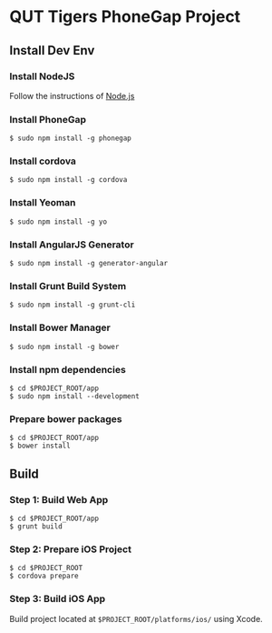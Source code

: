 # QUT Tigers PhoneGap Project

## Install Dev Env

### Install NodeJS

Follow the instructions of [Node.js](https://nodejs.org/)

### Install PhoneGap

```
$ sudo npm install -g phonegap
```

### Install cordova

```
$ sudo npm install -g cordova
```

### Install Yeoman

```
$ sudo npm install -g yo
```

### Install AngularJS Generator

```
$ sudo npm install -g generator-angular
```

### Install Grunt Build System

```
$ sudo npm install -g grunt-cli
```

### Install Bower Manager

```
$ sudo npm install -g bower
```

### Install npm dependencies

```
$ cd $PROJECT_ROOT/app
$ sudo npm install --development
```

### Prepare bower packages

```
$ cd $PROJECT_ROOT/app
$ bower install
```

## Build

### Step 1: Build Web App

```
$ cd $PROJECT_ROOT/app
$ grunt build
```

### Step 2: Prepare iOS Project

```
$ cd $PROJECT_ROOT
$ cordova prepare
```

### Step 3: Build iOS App

Build project located at `$PROJECT_ROOT/platforms/ios/` using Xcode.
